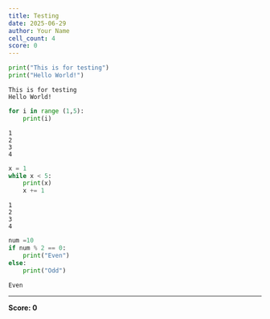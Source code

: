 ```yaml
---
title: Testing
date: 2025-06-29
author: Your Name
cell_count: 4
score: 0
---
```


```python
print("This is for testing")
print("Hello World!")
```

    This is for testing
    Hello World!



```python
for i in range (1,5):
    print(i)
```

    1
    2
    3
    4



```python
x = 1
while x < 5:
    print(x)
    x += 1
```

    1
    2
    3
    4



```python
num =10
if num % 2 == 0:
    print("Even")
else:
    print("Odd")
```

    Even



---
**Score: 0**